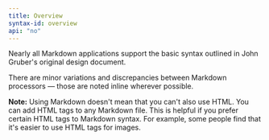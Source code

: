 ```yaml
---
title: Overview
syntax-id: overview
api: "no"
---
```


<p class="lead">Nearly all Markdown applications support the basic syntax outlined in John Gruber's original design document.</p>

There are minor variations and discrepancies between Markdown processors — those are noted inline wherever possible.

<div class="alert alert-info">
  <i class="fas fa-info-circle"></i> <strong>Note:</strong> Using Markdown doesn't mean that you can't also use HTML. You can add HTML tags to any Markdown file. This is helpful if you prefer certain HTML tags to Markdown syntax. For example, some people find that it's easier to use HTML tags for images.
</div>
